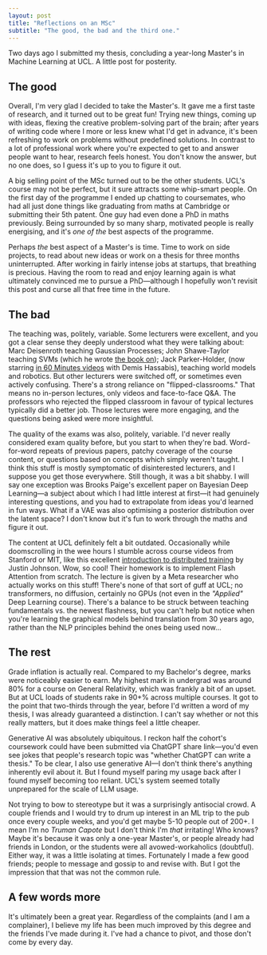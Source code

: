 ```yaml
---
layout: post
title: "Reflections on an MSc"
subtitle: "The good, the bad and the third one."
---
```



Two days ago I submitted my thesis, concluding a year-long Master's in Machine Learning at UCL. A little post for posterity.

## The good
Overall, I'm very glad I decided to take the Master's. It gave me a first taste of research, and it turned out to be great fun! Trying new things, coming up with ideas, flexing the creative problem-solving part of the brain; after years of writing code where I more or less knew what I'd get in advance, it's been refreshing to work on problems without predefined solutions. In contrast to a lot of professional work where you're expected to get to and answer people want to hear, research feels honest. You don't know the answer, but no one does, so I guess it's up to you to figure it out.

A big selling point of the MSc turned out to be the other students. UCL's course may not be perfect, but it sure attracts some whip-smart people. On the first day of the programme I ended up chatting to coursemates, who had all just done things like graduating from maths at Cambridge or submitting their 5th patent. One guy had even done a PhD in maths previously. Being surrounded by so many sharp, motivated people is really energising, and it's *one of the* best aspects of the programme.

Perhaps *the* best aspect of a Master's is time. Time to work on side projects, to read about new ideas or work on a thesis for three months uninterrupted. After working in fairly intense jobs at startups, that breathing is precious. Having the room to read and enjoy learning again is what ultimately convinced me to pursue a PhD—although I hopefully won't revisit this post and curse all that free time in the future.

## The bad
The teaching was, politely, variable. Some lecturers were excellent, and you got a clear sense they deeply understood what they were talking about: Marc Deisenroth teaching Gaussian Processes; John Shawe-Taylor teaching SVMs (which he wrote [the book on](https://www.cambridge.org/core/books/an-introduction-to-support-vector-machines-and-other-kernelbased-learning-methods/A6A6F4084056A4B23F88648DDBFDD6FC)); Jack Parker-Holder, (now starring [in 60 Minutes videos](https://youtu.be/qUbx5RC8ro4?si=l0JsF8nYFoGy96N9) with Demis Hassabis), teaching world models and robotics. But other lecturers were switched off, or sometimes even actively confusing. There's a strong reliance on "flipped-classrooms." That means no in-person lectures, only videos and face-to-face Q&A. The professors who rejected the flipped classroom in favour of typical lectures typically did a better job. Those lectures were more engaging, and the questions being asked were more insightful.

The quality of the exams was also, politely, variable. I'd never really considered exam quality before, but you start to when they're bad. Word-for-word repeats of previous papers, patchy coverage of the course content, or questions based on concepts which simply weren't taught. I think this stuff is mostly symptomatic of disinterested lecturers, and I suppose you get those everywhere. Still though, it was a bit shabby. I will say one exception was Brooks Paige's excellent paper on Bayesian Deep Learning—a subject about which I had little interest at first—it had genuinely interesting questions, and you had to extrapolate from ideas you'd learned in fun ways. What if a VAE was also optimising a posterior distribution over the latent space? I don't know but it's fun to work through the maths and figure it out.

The content at UCL definitely felt a bit outdated. Occasionally while doomscrolling in the wee hours I stumble across course videos from Stanford or MIT, like this excellent [introduction to distributed training](https://www.youtube.com/watch?v=9MvD-XsowsE&ab_channel=StanfordOnline) by Justin Johnson. Wow, so cool! Their homework is to implement Flash Attention from scratch. The lecture is given by a Meta researcher who actually works on this stuff! There's none of that sort of guff at UCL; no transformers, no diffusion, certainly no GPUs (not even in the *"Applied"* Deep Learning course). There's a balance to be struck between teaching fundamentals vs. the newest flashness, but you can't help but notice when you're learning the graphical models behind translation from 30 years ago, rather than the NLP principles behind the ones being used now...

## The rest
Grade inflation is actually real. Compared to my Bachelor's degree, marks were noticeably easier to earn. My highest mark in undergrad was around 80% for a course on General Relativity, which was frankly a bit of an upset. But at UCL loads of students rake in 90+% across multiple courses. It got to the point that two-thirds through the year, before I'd written a word of my thesis, I was already guaranteed a distinction. I can't say whether or not this really matters, but it does make things feel a little cheaper.

Generative AI was absolutely ubiquitous. I reckon half the cohort's coursework could have been submitted via ChatGPT share link—you'd even see jokes that people's research topic was "whether ChatGPT can write a thesis." To be clear, I also use generative AI—I don't think there's anything inherently evil about it. But I found myself paring my usage back after I found myself becoming too reliant. UCL's system seemed totally unprepared for the scale of LLM usage.

Not trying to bow to stereotype but it was a surprisingly antisocial crowd. A couple friends and I would try to drum up interest in an ML trip to the pub once every couple weeks, and you'd get maybe 5-10 people out of 200+. I mean I'm no *Truman Capote* but I don't think I'm *that* irritating! Who knows? Maybe it's because it was only a one-year Master's, or people already had friends in London, or the students were all avowed-workaholics (doubtful). Either way, it was a little isolating at times. Fortunately I made a few good friends; people to message and gossip to and revise with. But I got the impression that that was not the common rule.

## A few words more
It's ultimately been a great year. Regardless of the complaints (and I am a complainer), I believe my life has been much improved by this degree and the friends I've made during it. I've had a chance to pivot, and those don't come by every day. 